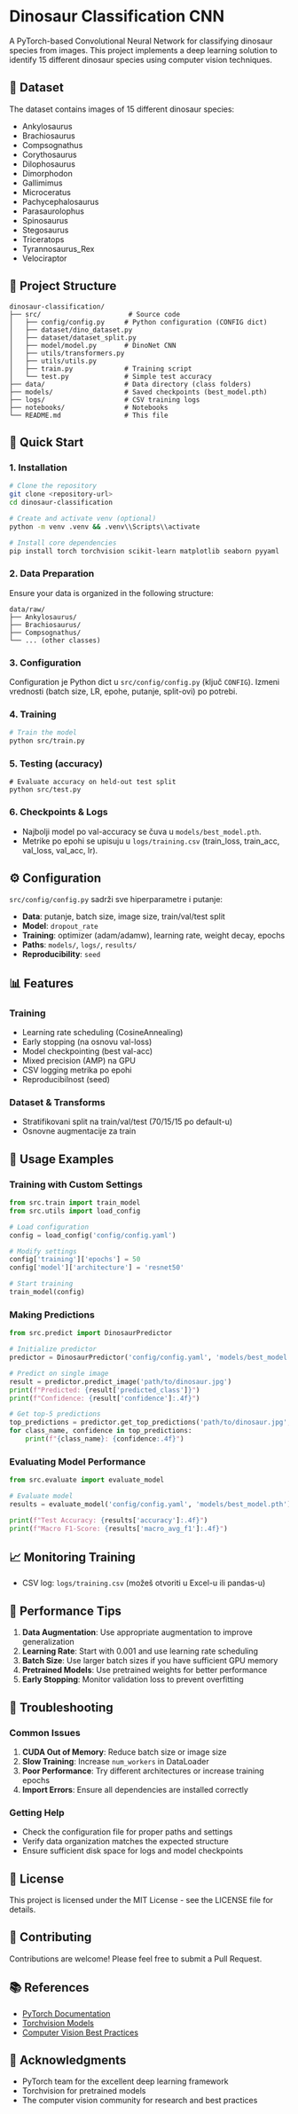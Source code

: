 # Dinosaur Classification CNN

A PyTorch-based Convolutional Neural Network for classifying dinosaur species from images. This project implements a deep learning solution to identify 15 different dinosaur species using computer vision techniques.

## 🦕 Dataset

The dataset contains images of 15 different dinosaur species:

- Ankylosaurus
- Brachiosaurus
- Compsognathus
- Corythosaurus
- Dilophosaurus
- Dimorphodon
- Gallimimus
- Microceratus
- Pachycephalosaurus
- Parasaurolophus
- Spinosaurus
- Stegosaurus
- Triceratops
- Tyrannosaurus_Rex
- Velociraptor

## 📁 Project Structure

```
dinosaur-classification/
├── src/                      # Source code
│   ├── config/config.py     # Python configuration (CONFIG dict)
│   ├── dataset/dino_dataset.py
│   ├── dataset/dataset_split.py
│   ├── model/model.py       # DinoNet CNN
│   ├── utils/transformers.py
│   ├── utils/utils.py
│   ├── train.py             # Training script
│   └── test.py              # Simple test accuracy
├── data/                    # Data directory (class folders)
├── models/                  # Saved checkpoints (best_model.pth)
├── logs/                    # CSV training logs
├── notebooks/               # Notebooks
└── README.md                # This file
```

## 🚀 Quick Start

### 1. Installation

```bash
# Clone the repository
git clone <repository-url>
cd dinosaur-classification

# Create and activate venv (optional)
python -m venv .venv && .venv\\Scripts\\activate

# Install core dependencies
pip install torch torchvision scikit-learn matplotlib seaborn pyyaml
```

### 2. Data Preparation

Ensure your data is organized in the following structure:
```
data/raw/
├── Ankylosaurus/
├── Brachiosaurus/
├── Compsognathus/
└── ... (other classes)
```

### 3. Configuration

Configuration je Python dict u `src/config/config.py` (ključ `CONFIG`).
Izmeni vrednosti (batch size, LR, epohe, putanje, split-ovi) po potrebi.

### 4. Training

```bash
# Train the model
python src/train.py
```

### 5. Testing (accuracy)

```
# Evaluate accuracy on held-out test split
python src/test.py
```

### 6. Checkpoints & Logs

- Najbolji model po val-accuracy se čuva u `models/best_model.pth`.
- Metrike po epohi se upisuju u `logs/training.csv` (train_loss, train_acc, val_loss, val_acc, lr).

## ⚙️ Configuration

`src/config/config.py` sadrži sve hiperparametre i putanje:

- **Data**: putanje, batch size, image size, train/val/test split
- **Model**: `dropout_rate`
- **Training**: optimizer (adam/adamw), learning rate, weight decay, epochs
- **Paths**: `models/`, `logs/`, `results/`
- **Reproducibility**: `seed`

## 📊 Features

### Training
- Learning rate scheduling (CosineAnnealing)
- Early stopping (na osnovu val-loss)
- Model checkpointing (best val-acc)
- Mixed precision (AMP) na GPU
- CSV logging metrika po epohi
- Reproducibilnost (seed)

### Dataset & Transforms
- Stratifikovani split na train/val/test (70/15/15 po default-u)
- Osnovne augmentacije za train

## 🔧 Usage Examples

### Training with Custom Settings

```python
from src.train import train_model
from src.utils import load_config

# Load configuration
config = load_config('config/config.yaml')

# Modify settings
config['training']['epochs'] = 50
config['model']['architecture'] = 'resnet50'

# Start training
train_model(config)
```

### Making Predictions

```python
from src.predict import DinosaurPredictor

# Initialize predictor
predictor = DinosaurPredictor('config/config.yaml', 'models/best_model.pth')

# Predict on single image
result = predictor.predict_image('path/to/dinosaur.jpg')
print(f"Predicted: {result['predicted_class']}")
print(f"Confidence: {result['confidence']:.4f}")

# Get top-5 predictions
top_predictions = predictor.get_top_predictions('path/to/dinosaur.jpg', top_k=5)
for class_name, confidence in top_predictions:
    print(f"{class_name}: {confidence:.4f}")
```

### Evaluating Model Performance

```python
from src.evaluate import evaluate_model

# Evaluate model
results = evaluate_model('config/config.yaml', 'models/best_model.pth')

print(f"Test Accuracy: {results['accuracy']:.4f}")
print(f"Macro F1-Score: {results['macro_avg_f1']:.4f}")
```

## 📈 Monitoring Training

- CSV log: `logs/training.csv` (možeš otvoriti u Excel-u ili pandas-u)

## 🎯 Performance Tips

1. **Data Augmentation**: Use appropriate augmentation to improve generalization
2. **Learning Rate**: Start with 0.001 and use learning rate scheduling
3. **Batch Size**: Use larger batch sizes if you have sufficient GPU memory
4. **Pretrained Models**: Use pretrained weights for better performance
5. **Early Stopping**: Monitor validation loss to prevent overfitting

## 🐛 Troubleshooting

### Common Issues

1. **CUDA Out of Memory**: Reduce batch size or image size
2. **Slow Training**: Increase `num_workers` in DataLoader
3. **Poor Performance**: Try different architectures or increase training epochs
4. **Import Errors**: Ensure all dependencies are installed correctly

### Getting Help

- Check the configuration file for proper paths and settings
- Verify data organization matches the expected structure
- Ensure sufficient disk space for logs and model checkpoints

## 📝 License

This project is licensed under the MIT License - see the LICENSE file for details.

## 🤝 Contributing

Contributions are welcome! Please feel free to submit a Pull Request.

## 📚 References

- [PyTorch Documentation](https://pytorch.org/docs/)
- [Torchvision Models](https://pytorch.org/vision/stable/models.html)
- [Computer Vision Best Practices](https://pytorch.org/vision/stable/transforms.html)

## 🙏 Acknowledgments

- PyTorch team for the excellent deep learning framework
- Torchvision for pretrained models
- The computer vision community for research and best practices
